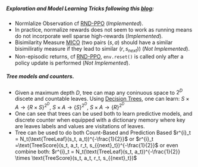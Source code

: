 ##### Exploration and Model Learning Tricks following this [blog](https://lilianweng.github.io/posts/2020-06-07-exploration-drl/):
- Normlalize Observation cf [RND-PPO](https://arxiv.org/abs/1810.12894) (*Implemented*).
- In practice, normalize rewards does not seem to work as running means do not incorporate well sparse high-rewards (*Implemented*). 
- Bisimilarity Measure [MICO](https://arxiv.org/pdf/2106.08229.pdf]) (two pairs $(s, a)$ should have a similar bisimiliratiy measure if they lead to similar $(r, s_{next})$) (*Not Implemented*).
- Non-episodic returns, cf [RND-PPO](https://arxiv.org/abs/1810.12894), $\texttt{env.reset()}$ is called only after a policy update is performed (*Not Implemented*).

##### Tree models and counters.
- Given a maximum depth $D$, tree can map any coninuous space to $2^D$ discete and countable leaves. Using [Decision Trees](https://scikit-learn.org/stable/modules/tree.html), one can learn:  $S \times A \rightarrow \{R \times S\}^{2^D}$, $S \times A \rightarrow \{S\}^{2^D}$, $S \times A \rightarrow \{R\}^{2^D}$
- One can see that trees can be used both to learn predictive models, and discrete counter when equipped with a dictionary memory where key are leaves labels and values are visitations of leaves.
- Tree can be used to do both Count-Based and Prediction Based $r^{i}_t = N_t(\text{TreeLeaf}(s_t, a_t))^{-\frac{1}{2}}$ or 
$r^{i}_t =\text{TreeScore}(s_t, a_t, r_t, s_{{next}_t})^{-\frac{1}{2}}$ or even combine both: $r^{i}_t = N_t(\text{TreeLeaf}(s_t, a_t))^{-\frac{1}{2}} \times \text{TreeScore}(s_t, a_t, r_t, s_{{next}_t})$
